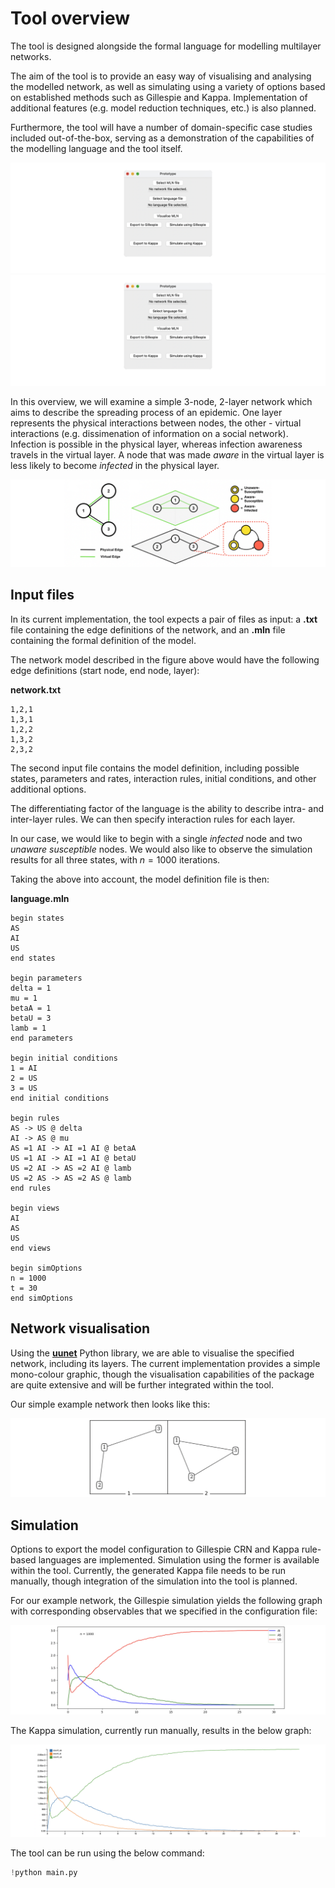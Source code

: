 # Tool overview

The tool is designed alongside the formal language for modelling multilayer networks.

The aim of the tool is to provide an easy way of visualising and analysing the modelled network, as well as simulating using a variety of options based on established methods such as Gillespie and Kappa. Implementation of additional features (e.g. model reduction techniques, etc.) is also planned.

Furthermore, the tool will have a number of domain-specific case studies included out-of-the-box, serving as a demonstration of the capabilities of the modelling language and the tool itself.

<img src="images/overview-tool.png" /> ![](images/overview-tool.png)

In this overview, we will examine a simple 3-node, 2-layer network which aims to describe the spreading process of an epidemic. One layer represents the physical interactions between nodes, the other - virtual interactions (e.g. dissimenation of information on a social network). Infection is possible in the physical layer, whereas infection awareness travels in the virtual layer. A node that was made *aware* in the virtual layer is less likely to become *infected* in the physical layer.

<img src="images/overview-example-network.png">

## Input files

In its current implementation, the tool expects a pair of files as input: a **.txt** file containing the edge definitions of the network, and an **.mln** file containing the formal definition of the model.

The network model described in the figure above would have the following edge definitions (start node, end node, layer):

**network.txt**
```
1,2,1
1,3,1
1,2,2
1,3,2
2,3,2
```

The second input file contains the model definition, including possible states, parameters and rates, interaction rules, initial conditions, and other additional options.

The differentiating factor of the language is the ability to describe intra- and inter-layer rules. We can then specify interaction rules for each layer.

In our case, we would like to begin with a single *infected* node and two *unaware susceptible* nodes. We would also like to observe the simulation results for all three states, with $n = 1000$ iterations.

Taking the above into account, the model definition file is then:

**language.mln**
```
begin states
AS
AI
US
end states

begin parameters
delta = 1
mu = 1
betaA = 1
betaU = 3
lamb = 1
end parameters

begin initial conditions
1 = AI
2 = US
3 = US
end initial conditions

begin rules
AS -> US @ delta
AI -> AS @ mu
AS =1 AI -> AI =1 AI @ betaA
US =1 AI -> AI =1 AI @ betaU
US =2 AI -> AS =2 AI @ lamb
US =2 AS -> AS =2 AS @ lamb
end rules

begin views
AI
AS
US
end views

begin simOptions
n = 1000
t = 30
end simOptions
```

## Network visualisation

Using the [**uunet**](http://multilayer.it.uu.se/software.html) Python library, we are able to visualise the specified network, including its layers. The current implementation provides a simple mono-colour graphic, though the visualisation capabilities of the package are quite extensive and will be further integrated within the tool.

Our simple example network then looks like this:

<img src="images/overview-visualisation.png">

## Simulation

Options to export the model configuration to Gillespie CRN and Kappa rule-based languages are implemented. Simulation using the former is available within the tool. Currently, the generated Kappa file needs to be run manually, though integration of the simulation into the tool is planned.

For our example network, the Gillespie simulation yields the following graph with corresponding observables that we specified in the configuration file:

<img src="images/gillespie-toy-example-1000.png">

The Kappa simulation, currently run manually, results in the below graph:

<img src="images/kappa-toy-example-1000.png">

The tool can be run using the below command:


```python
!python main.py
```
